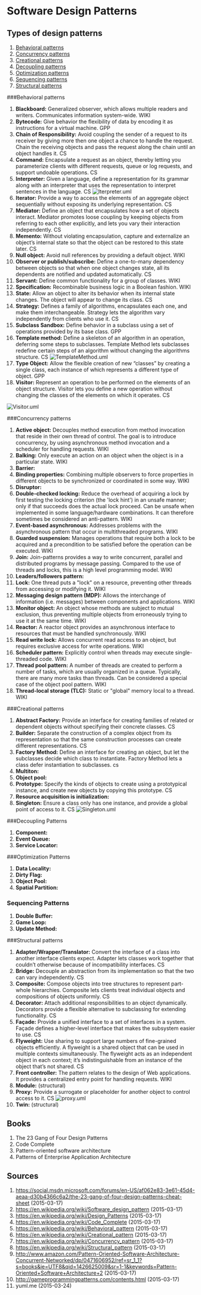 # Software Design Patterns

## Types of design patterns
1. [Behavioral patterns](#behavioral-patterns)
2. [Concurrency patterns](#concurrency-patterns)
3. [Creational patterns](#creational-patterns)
4. [Decoupling patterns](#decoupling-patterns)
5. [Optimization patterns](#optimization-patterns)
6. [Sequencing patterns](#sequencing-patterns)
7. [Structural patterns](#structural-patterns)

###Behavioral patterns
1. **Blackboard:**
Generalized observer, which allows multiple readers and writers. Communicates information system-wide.
WIKI
2. **Bytecode:**
Give behavior the flexibility of data by encoding it as instructions for a virtual machine.
GPP
3. **Chain of Responsibility:**
Avoid coupling the sender of a request to its receiver by giving more then one object a chance to handle the request. Chain the receiving objects and pass the request along the chain until an object handles it.
CS
4. **Command:**
Encapsulate a request as an object, thereby letting you parameterize clients with different requests, queue or log requests, and support undoable operations.
CS
6. **Interpreter:**
Given a language, define a representation for its grammar along with an interpreter that uses the representation to interpret sentences in the language.
CS
![Iterpreter.uml](http://yuml.me/8ce084c6)
7. **Iterator:**
Provide a way to access the elements of an aggregate object sequentially without exposing its underlying representation.
CS
8. **Mediator:**
Define an object that encapsulates how a set of objects interact. Mediator promotes loose coupling by keeping objects from referring to each other explicitly, and lets you vary their interaction independently.
CS
9. **Memento:**
Without violating encapsulation, capture and externalize an object’s internal state so that the object can be restored to this state later.
CS
10. **Null object:**
Avoid null references by providing a default object.
WIKI
11. **Observer or publish/subscribe:**
Define a one-to-many dependency between objects so that when one object changes state, all its dependents are notified and updated automatically.
CS
12. **Servant:**
Define common functionality for a group of classes.
WIKI
13. **Specification:**
Recombinable business logic in a Boolean fashion.
WIKI
15. **State:**
Allow an object to alter its behavior when its internal state changes. The object will appear to change its class. CS
15. **Strategy:**
Defines a family of algorithms, encapsulates each one, and make them interchangeable. Strategy lets the algorithm vary independently from clients who use it.
CS
16. **Subclass Sandbox:**
Define behavior in a subclass using a set of operations provided by its base class.
GPP
17. **Template method:**
Define a skeleton of an algorithm in an operation, deferring some steps to subclasses. Template Method lets subclasses redefine certain steps of an algorithm without changing the algorithms structure.
CS
![TemplateMethod.uml](http://yuml.me/aa327247)
18. **Type Object:**
Allow the flexible creation of new “classes” by creating a single class, each instance of which represents a different type of object.
GPP
19. **Visitor:**
Represent an operation to be performed on the elements of an object structure. Visitor lets you define a new operation without changing the classes of the elements on which it operates.
CS

![Visitor.uml](http://yuml.me/b834cf09)

###Concurrency patterns
1. **Active object:**
Decouples method execution from method invocation that reside in their own thread of control. The goal is to introduce concurrency, by using asynchronous method invocation and a scheduler for handling requests.
WIKI
2. **Balking:**
Only execute an action on an object when the object is in a particular state.
WIKI
3. **Barrier:**
3. **Binding properties:**
Combining multiple observers to force properties in different objects to be synchronized or coordinated in some way.
WIKI
4. **Disruptor:**
5. **Double-checked locking:**
Reduce the overhead of acquiring a lock by first testing the locking criterion (the 'lock hint') in an unsafe manner; only if that succeeds does the actual lock proceed.
Can be unsafe when implemented in some language/hardware combinations. It can therefore sometimes be considered an anti-pattern.
WIKI
5. **Event-based asynchronous:**
Addresses problems with the asynchronous pattern that occur in multithreaded programs.
WIKI
6. **Guarded suspension:**
Manages operations that require both a lock to be acquired and a precondition to be satisfied before the operation can be executed.
WIKI
6. **Join:**
Join-patterns provides a way to write concurrent, parallel and distributed programs by message passing. Compared to the use of threads and locks, this is a high level programming model.
WIKI
7. **Leaders/followers pattern:**
6. **Lock:**
One thread puts a "lock" on a resource, preventing other threads from accessing or modifying it.
WIKI
7. **Messaging design pattern (MDP):**
Allows the interchange of information (i.e. messages) between components and applications.
WIKI
8. **Monitor object:**
An object whose methods are subject to mutual exclusion, thus preventing multiple objects from erroneously trying to use it at the same time.
WIKI
9. **Reactor:** 
A reactor object provides an asynchronous interface to resources that must be handled synchronously.
WIKI
10. **Read write lock:**
Allows concurrent read access to an object, but requires exclusive access for write operations.
WIKI
11. **Scheduler pattern:**
Explicitly control when threads may execute single-threaded code.
WIKI
12. **Thread pool pattern:**
A number of threads are created to perform a number of tasks, which are usually organized in a queue.
Typically, there are many more tasks than threads. Can be considered a special case of the object pool pattern.
WIKI
13. **Thread-local storage (TLC):**
Static or "global" memory local to a thread.
WIKI

###Creational patterns
1. **Abstract Factory:**
Provide an interface for creating families of related or dependent objects without specifying their concrete classes.
CS
2. **Builder:**
Separate the construction of a complex object from its representation so that the same construction processes can create different representations.
CS
3. **Factory Method:**
Define an interface for creating an object, but let the subclasses decide which class to instantiate. Factory Method lets a class defer instantiation to subclasses.
cs
4. **Multiton:**
5. **Object pool:**
6. **Prototype:**
Specify the kinds of objects to create using a prototypical instance, and create new objects by copying this prototype.
CS
7. **Resource acquisition is initialization:**
8. **Singleton:**
Ensure a class only has one instance, and provide a global point of access to it.
CS
![Singleton.uml](http://yuml.me/1ce87b6c)

###Decoupling Patterns
1. **Component:**
2. **Event Queue:**
3. **Service Locator:**

###Optimization Patterns
1. **Data Locality:**
2. **Dirty Flag:**
3. **Object Pool:**
4. **Spatial Partition:**

### Sequencing Patterns
1. **Double Buffer:**
2. **Game Loop:**
3. **Update Method:**

###Structural patterns
1. **Adapter/Wrapper/Translator:**
Convert the interface of a class into another interface clients expect. Adapter lets classes work together that couldn’t otherwise because of incompatibility interfaces.
CS
2. **Bridge:**
Decouple an abstraction from its implementation so that the two can vary independently.
CS
3. **Composite:**
Compose objects into tree structures to represent part-whole hierarchies. Composite lets clients treat individual objects and compositions of objects uniformly.
CS
4. **Decorator:**
Attach additional responsibilities to an object dynamically. Decorators provide a flexible alternative to subclassing for extending functionality.
CS
5. **Façade:**
Provide a unified interface to a set of interfaces in a system. Façade defines a higher-level interface that makes the subsystem easier to use.
CS
6. **Flyweight:**
Use sharing to support large numbers of fine-grained objects efficiently. A flyweight is a shared object that can be used in multiple contexts simultaneously.
The flyweight acts as an independent object in each context; it’s indistinguishable from an instance of the object that’s not shared.
CS
7. **Front controller:**
The pattern relates to the design of Web applications. It provides a centralized entry point for handling requests.
WIKI
8. **Module:** (structural)
9. **Proxy:**
Provide a surrogate or placeholder for another object to control access to it.
CS
![proxy.uml](http://yuml.me/32e55cda)
10. **Twin:** (structural)

## Books
1. The 23 Gang of Four Design Patterns
2. Code Complete
3. Pattern-oriented software architecture 
4. Patterns of Enterprise Application Architecture

## Sources
1. https://social.msdn.microsoft.com/forums/en-US/af062e83-3e61-45d4-aeaa-d30b4366c6a2/the-23-gang-of-four-design-patterns-cheat-sheet  (2015-03-17)
2. https://en.wikipedia.org/wiki/Software_design_pattern (2015-03-17)
3. https://en.wikipedia.org/wiki/Design_Patterns (2015-03-17)
4. https://en.wikipedia.org/wiki/Code_Complete (2015-03-17)
5. https://en.wikipedia.org/wiki/Behavioral_pattern (2015-03-17)
6. https://en.wikipedia.org/wiki/Creational_pattern (2015-03-17)
7. https://en.wikipedia.org/wiki/Concurrency_pattern (2015-03-17)
8. https://en.wikipedia.org/wiki/Structural_pattern (2015-03-17)
9. http://www.amazon.com/Pattern-Oriented-Software-Architecture-Concurrent-Networked/dp/0471606952/ref=sr_1_1?s=books&ie=UTF8&qid=1426625009&sr=1-1&keywords=Pattern-Oriented+Software+Architecture+2 (2015-03-17)
10. http://gameprogrammingpatterns.com/contents.html (2015-03-17)
11. yuml.me (2015-03-24)
